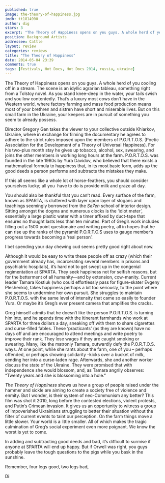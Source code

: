 ```yaml
---
published: true
image: the-theory-of-happiness.jpg
imdb: tt1814900
author: dig 
stars: 3
excerpt: "The Theory of Happiness opens on you guys. A whole herd of you cooling off in a stream. The scene is an idyllic agrarian tableau, something right from a Tolstoy novel."
position: Background Artists
addressee: Cattle
layout: review
categories: reviews
title: "The Theory of Happiness"
date: 2014-05-04 23:39
comments: true
tags: [Festivals, Hot Docs, Hot Docs 2014, russia, ukraine]
---
```

The Theory of Happiness opens on you guys. A whole herd of you cooling off in a stream. The scene is an idyllic agrarian tableau, something right from a Tolstoy novel. As you stand knee-deep in the water, your tails swish and you low contentedly. That&rsquo;s a luxury most cows don&rsquo;t have in the Western world, where factory farming and mass food production means most of your brethren and sistren have short and miserable lives. But on this small farm in the Ukraine, your keepers are in pursuit of something you seem to already possess.</p>
<p>Director Gregory Gan takes the viewer to your collective outside Khiarkov, Ukraine, where in exchange for filming the documentary he agrees to adhere to the strict rules imposed upon the members of P.O.R.T.O.S. (Poetic Association for the Development of a Theory of Universal Happiness). For his two-plus month stay he gives up tobacco, alcohol, sex, swearing, and joins the other members in working long hours at the farm. P.O.R.T.O.S. was founded in the late 1980s by Yura Davidov, who believed that there exists a mathematical formula to happiness that, in its most basic form, adds up the good deeds a person performs and subtracts the mistakes they make.</p>
<p>If this all seems like a whole lot of horse-feathers, you should consider yourselves lucky; all you &nbsp;have to do is provide milk and graze all day.</p>
<p>You should also be thankful that you can&rsquo;t read. Every surface of the farm, known as SPARTA, is cluttered with layer upon layer of slogans and teachings seemingly borrowed from the <em>Se7en</em> school of interior design. Sitting amongst the dogma and numerous clocks is the &lsquo;idiot meter&rsquo;, essentially a large plastic water with a timer affixed by duct-tape that ensures no thought lasts less than ten minutes. Part of Greg&rsquo;s work includes filling out a 1500 point questionaire and writing poetry, all in hopes that he can rise up the ranks of the pyramid P.O.R.T.O.S uses to gauge member&rsquo;s progress towards becoming a &lsquo;real person&rsquo;.</p>
<p>I bet spending your day chewing cud seems pretty good right about now.</p>
<p>Although it would be easy to write these people off as crazy (which their government already has, incarcerating several members in prisons and psychiatric hospitals), it&rsquo;s hard not to get swept up in the congenial regimentation at SPARTA. They seek happiness not for selfish reasons, but for the betterment of all humanity&mdash;and by extension, cow-manity. Current leader Tamara Kostiuk (who could effortlessly pass for figure-skater Evgeny Pleshenko), takes happiness perhaps a bit too seriously, to the point where she seems to undermine her own pursuit. She struggles to maintain P.O.R.T.O.S. with the same level of intensity that came so easily to founder Yura. Or maybe it&rsquo;s Greg&rsquo;s ever present camera that amplifies the cracks.&nbsp;</p>
<p>Greg himself admits that he doesn&rsquo;t like the person P.O.R.T.O.S. is turning him into, and he spends time with the itinerant farmhands who work at SPARTA for three dollars a day, sneaking off with them to share cigarettes and curse-filled fables. These &lsquo;practicants&rsquo; (as they are known) have no days off and are encouraged to attend meetings and write poetry to improve their rank. They lose wages if they are caught smoking or swearing. Many, like the matronly Tamara, outwardly defy the P.O.R.T.O.S. ways. At one point, while she rants about the farm, one of you &ndash; perhaps offended, or perhaps showing solidarity &ndash;kicks over a bucket of milk, sending her into a curse-laden rage. Afterwards, she and another worker discuss the state of the Ukraine. They were promised that with independence she would blossom, and, as Tamara angrily observes: &ldquo;Twenty years and she is blossoming into a hole.&rdquo;</p>
<p><em>The Theory of Happiness</em> shows us how a group of people raised under the hammer and sickle are aiming to create a society free of violence and enmity. But I wonder, is their system of neo-Communism any better? This film was shot it 2010, long before the contested elections, violent protests, and Putin&rsquo;s Crimean invasion. It gives us an opportunity to witness a group of impoverished Ukrainians struggling to better their situation without the filter of current events to taint our perception. On the farm things move a little slower. Your world is a little smaller. All of which makes the tragic culmination of Greg&rsquo;s social experiment even more poignant. We know the worst is yet to come.</p>
<p>In adding and subtracting good deeds and bad, it&rsquo;s difficult to surmise if anyone at SPARTA will end up happy. But if Orwell was right, you guys probably leave the tough questions to the pigs while you bask in the sunshine.&nbsp;</p>
<p>Remember, four legs good, two legs bad,</p>
<p>Di</p>